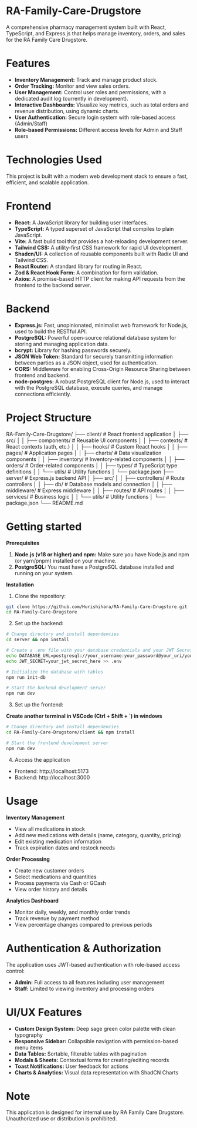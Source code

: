 # RA-Family-Care-Drugstore

A comprehensive pharmacy management system built with React, TypeScript, and Express.js that helps manage inventory, orders, and sales for the RA Family Care Drugstore.

# Features

- **Inventory Management:** Track and manage product stock.
- **Order Tracking:** Monitor and view sales orders.
- **User Management:** Control user roles and permissions, with a dedicated audit log (currently in development).
- **Interactive Dashboards:** Visualize key metrics, such as total orders and revenue distribution, using dynamic charts.
- **User Authentication:** Secure login system with role-based access (Admin/Staff)
- **Role-based Permissions:** Different access levels for Admin and Staff users

# Technologies Used

This project is built with a modern web development stack to ensure a fast, efficient, and scalable application.

# Frontend

- **React:** A JavaScript library for building user interfaces.
- **TypeScript:** A typed superset of JavaScript that compiles to plain JavaScript.
- **Vite:** A fast build tool that provides a hot-reloading development server.
- **Tailwind CSS:** A utility-first CSS framework for rapid UI development.
- **Shadcn/UI:** A collection of reusable components built with Radix UI and Tailwind CSS.
- **React Router:** A standard library for routing in React.
- **Zod & React Hook Form:** A combination for form validation.
- **Axios:** A promise-based HTTP client for making API requests from the frontend to the backend server.

# Backend
- **Express.js:** Fast, unopinionated, minimalist web framework for Node.js, used to build the RESTful API.
- **PostgreSQL:** Powerful open-source relational database system for storing and managing application data.
- **bcrypt:** Library for hashing passwords securely.
- **JSON Web Token:** Standard for securely transmitting information between parties as a JSON object, used for authentication.
- **CORS:** Middleware for enabling Cross-Origin Resource Sharing between frontend and backend.
- **node-postgres:** A robust PostgreSQL client for Node.js, used to interact with the PostgreSQL database, execute queries, and manage connections efficiently.

# Project Structure

RA-Family-Care-Drugstore/
├── client/                 # React frontend application
│   ├── src/
│   │   ├── components/     # Reusable UI components
│   │   ├── contexts/       # React contexts (auth, etc.)
│   │   ├── hooks/          # Custom React hooks
│   │   ├── pages/          # Application pages
│   │   ├── charts/         # Data visualization components
│   │   ├── inventory/      # Inventory-related components
│   │   ├── orders/         # Order-related components
│   │   ├── types/          # TypeScript type definitions
│   │   └── utils/          # Utility functions
│   └── package.json
├── server/                 # Express.js backend API
│   ├── src/
│   │   ├── controllers/    # Route controllers
│   │   ├── db/            # Database models and connection
│   │   ├── middleware/     # Express middleware
│   │   ├── routes/        # API routes
│   │   ├── services/      # Business logic
│   │   └── utils/         # Utility functions
│   └── package.json
└── README.md

# Getting started

**Prerequisites**

1. **Node.js (v18 or higher) and npm:** Make sure you have Node.js and npm (or yarn/pnpm) installed on your machine.
2. **PostgreSQL:** You must have a PostgreSQL database installed and running on your system.

**Installation**

1. Clone the repository:

```bash
git clone https://github.com/Hurishihara/RA-Family-Care-Drugstore.git
cd RA-Family-Care-Drugstore
```

2. Set up the backend:

```bash
# Change directory and install dependencies
cd server && npm install

# Create a .env file with your database credentials and your JWT Secret
echo DATABASE_URL=postgresql://your_username:your_password@your_uri/your_database_name > .env
echo JWT_SECRET=your_jwt_secret_here >> .env

# Initialize the database with tables
npm run init-db 

# Start the backend development server
npm run dev
```

3. Set up the frontend:

**Create another terminal in VSCode (Ctrl + Shift + `) in windows**

```bash
# Change directory and install dependencies
cd RA-Family-Care-Drugstore/client && npm install

# Start the frontend development server
npm run dev
```

4. Access the application

- Frontend: http://localhost:5173
- Backend: http://localhost:3000 

# Usage

**Inventory Management**

- View all medications in stock
- Add new medications with details (name, category, quantity, pricing)
- Edit existing medication information
- Track expiration dates and restock needs

**Order Processing**

- Create new customer orders
- Select medications and quantities
- Process payments via Cash or GCash
- View order history and details

**Analytics Dashboard**

- Monitor daily, weekly, and monthly order trends
- Track revenue by payment method
- View percentage changes compared to previous periods

# Authentication & Authorization

The application uses JWT-based authentication with role-based access control:

- **Admin:** Full access to all features including user management
- **Staff:** Limited to viewing inventory and processing orders

# UI/UX Features

- **Custom Design System:** Deep sage green color palette with clean typography
- **Responsive Sidebar:** Collapsible navigation with permission-based menu items
- **Data Tables:** Sortable, filterable tables with pagination
- **Modals & Sheets:** Contextual forms for creating/editing records
- **Toast Notifications:** User feedback for actions
- **Charts & Analytics:** Visual data representation with ShadCN Charts

# Note

This application is designed for internal use by RA Family Care Drugstore. Unauthorized use or distribution is prohibited.